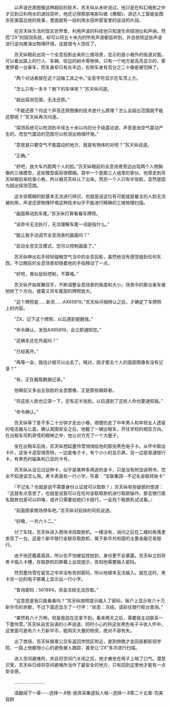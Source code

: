 <div class="read-content j_readContent" id="">
                <p>　　以声波还原图像这种超前的技术，苏天纵从未听说过。他只是在科幻电影之中才见到过利用水的波纹窃听，他还记得那部电影叫做《鹰眼》，讲述人工智能妄图杀死美国总统的故事，里面就有一段利用水窃听密室里的谈话的片段。<p>　　在苏天纵生活的现实世界里，利用声波的科技他只知道生命探测仪和声纳。然而“ZX”的探测系统，却可以将五十米内的所有声波都监听到，并且依照这些声波进行逆向推演出物理环境，这就很令人惊叹了。<p>　　苏天纵眼前出现一个全息投影出来的三维场景，显示的是小巷外的街道对面。可以看出路上的行人、车辆、街边的树木等物体。只有一个地方是高亮显示的，那里停着一台豪车，而车身却只有左半边，右侧车身有百分之二十像是被切掉了。<p>　　“两个对话者就在这个运输工具之中。”全息字符显示在车顶上方。<p>　　“怎么只有一多半？剩下的车体呢？”苏天纵问道。<p>　　“超出探测范围，无法还原。”<p>　　“不能还原？你这个声音还原图像的技术是什么原理？怎么会超出范围就不能还原呢？”苏天纵再次问道。<p>　　“探测系统可以检测到半径五十米以内的分子级震动波，声音是由空气震动产生的，而空气震动的范围可以检测出物理环境。”<p>　　“意思是只要空气不能震动的地方，就是有物体的对吧？”苏天纵说道。<p>　　“正确。”<p>　　“好吧，放大车内那两个人的脸。”苏天纵眼前的全息场景旁边出现两个人物胸像的三维模型，这些模型面容很模糊。其中一个是那三人组里的家伙，他曾走到苏天纵眼前来检查小巷，所以被苏天纵认了出来。而另一个人只有半张脸，显然是因为超出探测范围。<p>　　这半张模糊的脸基本无法进行辨识，也就是说这位有可能就是雇主的人脸无法被利用，声波还原物理环境这种技术似乎不能进行精确的三维物理扫描。<p>　　“画面移动到车尾。”苏天纵打算看看车牌照。<p>　　“该命令无法执行，无法理解车尾一词是指什么。”<p>　　“能让我手动调节全息场景的画面吗？”<p>　　“启动全息交互模式，您可以控制画面了。”<p>　　苏天纵伸出右手轻轻碰触空气当中的全息投影，虽然他没有感觉碰到任何东西，不过眼前的全息场景却随着他的手指移动了一点。<p>　　“好吧，类似鼠标控制，不算难。”<p>　　苏天纵开始挥舞双手，不断调整全息场景的角度和大小。场景中的那台豪车被他转了个方向，接着又将车尾部的牌照放大。<p>　　“这个牌照是……新京……AX65819。”苏天纵仔细辨认之后，才确定了车牌照上的内容。<p>　　“ZX，记下这个牌照，以后遇到提醒我。”<p>　　“命令确认，发现AX65819，会立即通知您。”<p>　　“这辆车还在外面吗？”<p>　　“已经离开。”<p>　　“再等一会，我估计就可以出去了。哦对，刚才那五个人的面部图像有没有记录？”<p>　　“有，正在截取数据记录。”<p>　　他眼前又多出五张脸的全息图像，正是那些跟踪者。<p>　　“将这些人脸也记录一下，还有这半张脸。以后遇到了这些人你也要通知我。”<p>　　“命令确认。”<p>　　苏天纵等了差不多二十分钟才走出小巷，顺便捡走了中年男人和年轻女人遗留的电击器与匕首。确认周围安全之后，他截了一辆出租车，开往学校的相反方向。在出租车司机奇怪的眼神之中，他让对方兜了一个大圈子。<p>　　坐在出租车后排，苏天纵想起墨怜雪悄悄给他的那张黑色电子卡。从怀中取出卡片，这张卡造型很奇特，一边是电子卡，有个小小的显示屏。另一边是普通银行卡，有黑色的磁条和凸显的卡号。<p>　　苏天纵从没见过这种卡，似乎是某种多用途的金卡，只是没有附加说明书，完全不知道该怎么用。黑卡表面有一行小字，写着：“宝联集团--不记名金联转账卡”<p>　　『不记名？也就是说不需要身份认证就可以取款？』苏天纵有些疑惑的想道：『这就有点意思了，也就是说我可以在任何金联取款机进行取款操作。那去银行匿名取款也是可以的咯，或许只需要给她们卡就行。一会找个取款机试试看。』<p>　　“前面那家商场停车吧。”苏天纵对前排的司机说道。<p>　　“好嘞，一共六十二。”<p>　　付了车钱，苏天纵进入商场寻找取款机，一楼没有，询问之后在二楼的角落里发现了一台。这是个新华银行金联存取款机，属于新华共和国的主要金融交易银行。<p>　　由于他还戴着面具，所以也不怕被监控拍到，身份更不会暴露。苏天纵立刻将黑卡插入卡槽，存取款机的屏幕上出现提示，告知他需要输入密码。<p>　　然而墨怜雪在留言之中并没有告知密码，所以他根本无法输入。就在这时，黑卡另一边的电子屏幕上显示出一行小字。<p>　　“查询密码：561894。资金冻结无法存取。”<p>　　“这意思是我只能看看吗？”苏天纵按照提示输入了密码，账户上显示有六十万新华币的余额，不过下面还显示了一行字：“状态：冻结，请前往银行柜台查询。”<p>　　“果然有六十万啊，但是我现在还拿不到。看来两天之后，需要我主动联系一下墨怜雪。”苏天纵自言自语的小声说道，同时小心的将这张黑色电子卡收入怀中，这里面可是有六十万新华币，能购买大量的物资，绝对不容有失。<p>　　出了商场，苏天纵换乘公交车返回学院区附近，直到傍晚才走回首都影视学院，一路上他都很小心的避免被人跟踪，甚至让“ZX”多次进行扫描。<p>　　进入空间避难所，并且将空间门关闭之后，他才瘫坐在椅子上喘了口气。潜意识里，苏天纵已经将空间避难所当作了最安全的地方，只有回到这里他才能有一点安全感。<p>　　……………………<p>　　请翻阅下一章----选择一.8卷-放弃采集虚拟人格--选择一.8第二十五章-完美容颜<p> 
            </div>